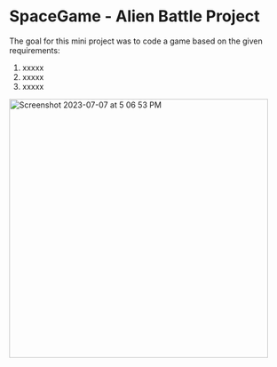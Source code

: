 # SpaceGame - Alien Battle Project
The goal for this mini project was to code a game based on the given requirements:
1. xxxxx
2. xxxxx
3. xxxxx
<img width="466" alt="Screenshot 2023-07-07 at 5 06 53 PM" src="https://github.com/Bakuchiol/SpaceGame/assets/117557313/d188b62b-8cc6-447c-810c-ee87a3d8ec06">


